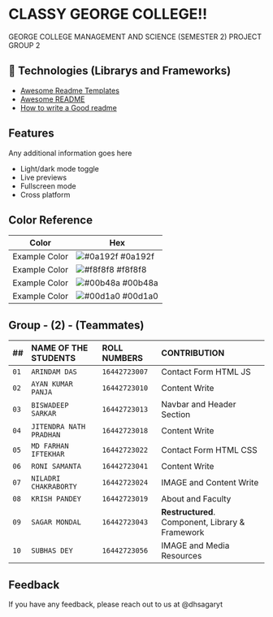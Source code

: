 
# CLASSY GEORGE COLLEGE!!

GEORGE COLLEGE MANAGEMENT AND SCIENCE (SEMESTER 2) PROJECT GROUP 2


## 🚀 Technologies (Librarys and Frameworks)

 - [Awesome Readme Templates](https://github.com/Sagar-Mondal-Git)
 - [Awesome README](https://github.com/Sagar-Mondal-Git)
 - [How to write a Good readme](https://github.com/Sagar-Mondal-Git)


## Features

Any additional information goes here



- Light/dark mode toggle
- Live previews
- Fullscreen mode
- Cross platform

## Color Reference

| Color             | Hex                                                                |
| ----------------- | ------------------------------------------------------------------ |
| Example Color | ![#0a192f](https://via.placeholder.com/10/0a192f?text=+) #0a192f |
| Example Color | ![#f8f8f8](https://via.placeholder.com/10/f8f8f8?text=+) #f8f8f8 |
| Example Color | ![#00b48a](https://via.placeholder.com/10/00b48a?text=+) #00b48a |
| Example Color | ![#00d1a0](https://via.placeholder.com/10/00b48a?text=+) #00d1a0 |


## Group - (2) - (Teammates)

| ##   | NAME OF THE STUDENTS    | ROLL NUMBERS    | CONTRIBUTION               |
| :--- | :---------------------- | :-------------- | :------------------------- |
| `01` | `ARINDAM DAS`           | `16442723007`   | Contact Form HTML JS |
| `02` | `AYAN KUMAR PANJA`      | `16442723010`   | Content Write |
| `03` | `BISWADEEP SARKAR`      | `16442723013`   | Navbar and Header Section |
| `04` | `JITENDRA NATH PRADHAN` | `16442723018`   | Content Write |
| `05` | `MD FARHAN IFTEKHAR`    | `16442723022`   | Contact Form HTML CSS |
| `06` | `RONI SAMANTA`          | `16442723041`   | Content Write |
| `07` | `NILADRI CHAKRABORTY`   | `16442723024`   | IMAGE and Content Write |
| `08` | `KRISH PANDEY`          | `16442723019`   | About and Faculty |
| `09` | `SAGAR MONDAL`          | `16442723043`   | **Restructured**. Component, Library & Framework |
| `10` | `SUBHAS DEY`            | `16442723056`   | IMAGE and Media Resources |

## Feedback

If you have any feedback, please reach out to us at @dhsagaryt

